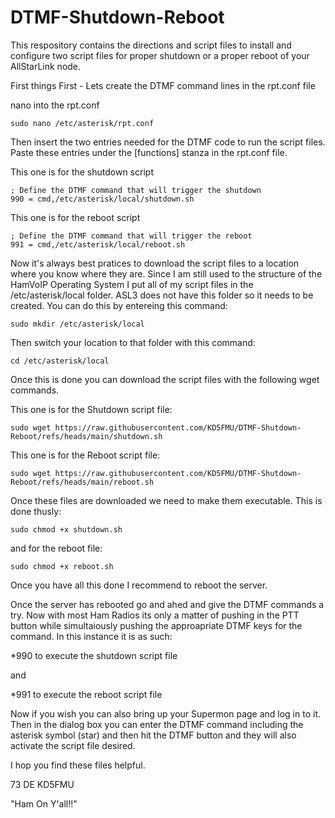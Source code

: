 # DTMF-Shutdown-Reboot
This respository contains the directions and script files to install and configure two script files for proper shutdown or a proper reboot of your AllStarLink node.

First things First - Lets create the DTMF command lines in the rpt.conf file

nano into the rpt.conf

```
sudo nano /etc/asterisk/rpt.conf
```

Then insert the two entries needed for the DTMF code to run the script files. Paste these entries under the [functions] stanza in the rpt.conf file. 

This one is for the shutdown script

```
; Define the DTMF command that will trigger the shutdown
990 = cmd,/etc/asterisk/local/shutdown.sh
```

This one is for the reboot script


```
; Define the DTMF command that will trigger the reboot
991 = cmd,/etc/asterisk/local/reboot.sh
```

Now it's always best pratices to download the script files to a location where you know where they are. Since I am still used to the structure of the HamVoIP Operating System I put all of my script files in the /etc/asterisk/local folder. ASL3 does not have this folder so it needs to be created. You can do this by entereing this command:
```
sudo mkdir /etc/asterisk/local
```


Then switch your location to that folder with this command:
```
cd /etc/asterisk/local
```



Once this is done you can download the script files with the following wget commands.

This one is for the Shutdown script file:
```
sudo wget https://raw.githubusercontent.com/KD5FMU/DTMF-Shutdown-Reboot/refs/heads/main/shutdown.sh
```


This one is for the Reboot script file:
```
sudo wget https://raw.githubusercontent.com/KD5FMU/DTMF-Shutdown-Reboot/refs/heads/main/reboot.sh
```


Once these files are downloaded we need to make them executable. This is done thusly:
```
sudo chmod +x shutdown.sh
```


and for the reboot file:
```
sudo chmod +x reboot.sh
```



Once you have all this done I recommend to reboot the server. 

Once the server has rebooted go and ahed and give the DTMF commands a try. Now with most Ham Radios its only a matter of pushing in the PTT button while simultaiously pushing the approapriate DTMF keys for the command. In this instance it is as such:

*990 to execute the shutdown script file

and

*991 to execute the reboot script file

Now if you wish you can also bring up your Supermon page and log in to it. Then in the dialog box you can enter the DTMF command including the asterisk symbol (star) and then hit the DTMF button and they will also activate the script file desired. 

I hop you find these files helpful.

73 DE KD5FMU

"Ham On Y'all!!"


